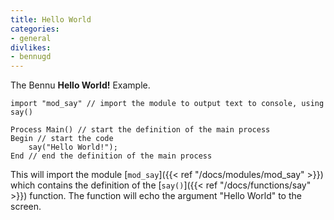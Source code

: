```yaml
---
title: Hello World
categories:
- general
divlikes:
- bennugd
---
```


The Bennu **Hello World!** Example.

```
import "mod_say" // import the module to output text to console, using say()

Process Main() // start the definition of the main process
Begin // start the code
    say("Hello World!");
End // end the definition of the main process
```

This will import the module [`mod_say`]({{< ref "/docs/modules/mod_say" >}}) which contains the definition of the [`say()`]({{< ref "/docs/functions/say" >}}) function. The function will echo the argument "Hello World" to the screen.
